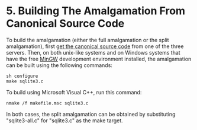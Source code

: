 # 5\. Building The Amalgamation From Canonical Source Code


To build the amalgamation (either the full amalgamation or the
split amalgamation), first
[get the canonical source code](getthecode.html) from one of the three servers.
Then, on both unix\-like systems and on Windows systems that have the
free [MinGW](http://mingw.org/wiki/msys) development environment
installed, the amalgamation can be built using the
following commands:




```
sh configure
make sqlite3.c

```

To build using Microsoft Visual C\+\+, run this command:




```
nmake /f makefile.msc sqlite3.c

```

In both cases, the split amalgamation can be obtained by
substituting "sqlite3\-all.c" for "sqlite3\.c" as the make target.



